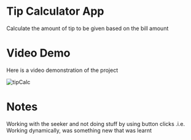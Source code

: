 # Tip Calculator App
Calculate the amount of tip to be given based on the bill amount

# Video Demo
Here is a video demonstration of the project

![tipCalc](https://user-images.githubusercontent.com/105148183/192206617-c9e499a7-e50f-4a94-9b30-8d927b002333.gif)

# Notes
Working with the seeker and not doing stuff by using button clicks .i.e. Working dynamically, was something new that was learnt

